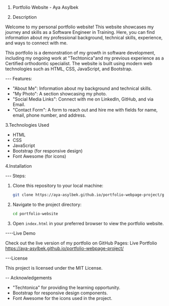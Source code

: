 1. Portfolio Website - Aya Asylbek

2. Description

Welcome to my personal portfolio website! This website showcases my journey and skills as a Software Engineer in Training. Here, you can find information about my professional background, technical skills, experience, and ways to connect with me. 

This portfolio is a demonstration of my growth in software development, including my ongoing work at "Techtonica"and my previous experience as a Certified orthodontic specialist. The website is built using modern web technologies such as HTML, CSS, JavaScript, and Bootstrap.

--- Features:
- "About Me": Information about my background and technical skills.
- "My Photo": A section showcasing my photo.
- "Social Media Links": Connect with me on LinkedIn, GitHub, and via Email.
- "Contact Form": A form to reach out and hire me with fields for name, email, phone number, and address.

3.Technologies Used

- HTML
- CSS
- JavaScript
- Bootstrap (for responsive design)
- Font Awesome (for icons)

4.Installation

--- Steps:
1. Clone this repository to your local machine:
    ```bash
    git clone https://aya-asylbek.github.io/portfolio-webpage-project/git
    ```

2. Navigate to the project directory:
    ```bash
    cd portfolio-website
    ```
3. Open `index.html` in your preferred browser to view the portfolio website.

----Live Demo

Check out the live version of my portfolio on GitHub Pages: Live Portfolio https://aya-asylbek.github.io/portfolio-webpage-project/

---License

This project is licensed under the MIT License.

-- Acknowledgements

- "Techtonica" for providing the learning opportunity.
- Bootstrap for responsive design components.
- Font Awesome for the icons used in the project.
